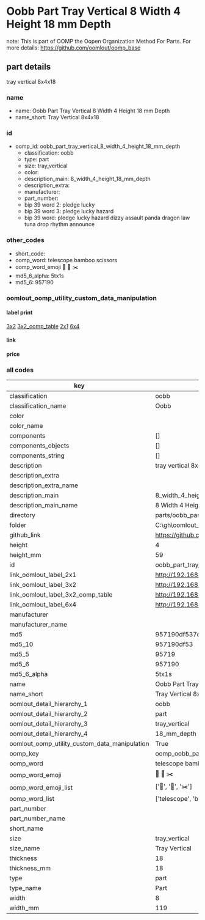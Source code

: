 # Oobb Part Tray Vertical 8 Width 4 Height 18 mm Depth  

note: This is part of OOMP the Oopen Organization Method For Parts. For more details: https://github.com/oomlout/oomp_base

##  part details
  



tray vertical 8x4x18



### name
* name: Oobb Part Tray Vertical 8 Width 4 Height 18 mm Depth
* name_short: Tray Vertical 8x4x18 
### id
* oomp_id: oobb_part_tray_vertical_8_width_4_height_18_mm_depth
  * classification: oobb
  * type: part
  * size: tray_vertical
  * color: 
  * description_main: 8_width_4_height_18_mm_depth
  * description_extra: 
  * manufacturer: 
  * part_number: 
  * bip 39 word 2: pledge lucky
  * bip 39 word 3: pledge lucky hazard
  * bip 39 word: pledge lucky hazard dizzy assault panda dragon law tuna drop rhythm announce

### other_codes
* short_code: 
* oomp_word: telescope bamboo scissors
* oomp_word_emoji :telescope: :bamboo: :scissors:
* md5_6_alpha: 5tx1s
* md5_6: 957190






### oomlout_oomp_utility_custom_data_manipulation
#### label print
[3x2](http://192.168.1.245:1112/?label=oomp%205tx1s)
[3x2_oomp_table](http://192.168.1.108:1112/?label=oomp%205tx1s)
[2x1](http://192.168.1.242:1112/?label=oomp%205tx1s)
[6x4](http://192.168.1.55:1112/?label=oomp%205tx1s)    

#### link

                              

#### price







### all codes 
| key | value |  
| --- | --- |  
| classification | oobb |  
| classification_name | Oobb |  
| color |  |  
| color_name |  |  
| components | [] |  
| components_objects | [] |  
| components_string | [] |  
| description | tray vertical 8x4x18 |  
| description_extra |  |  
| description_extra_name |  |  
| description_main | 8_width_4_height_18_mm_depth |  
| description_main_name | 8 Width 4 Height 18 mm Depth |  
| directory | parts/oobb_part_tray_vertical_8_width_4_height_18_mm_depth |  
| folder | C:\gh\oomlout_oobb_version_4_generated_parts\parts\oobb_part_tray_vertical_8_width_4_height_18_mm_depth |  
| github_link | https://github.com/oomlout/oomlout_oomp_part_src/tree/main/parts/oobb_part_tray_vertical_8_width_4_height_18_mm_depth |  
| height | 4 |  
| height_mm | 59 |  
| id | oobb_part_tray_vertical_8_width_4_height_18_mm_depth |  
| link_oomlout_label_2x1 | http://192.168.1.242:1112/?label=oomp%205tx1s |  
| link_oomlout_label_3x2 | http://192.168.1.245:1112/?label=oomp%205tx1s |  
| link_oomlout_label_3x2_oomp_table | http://192.168.1.108:1112/?label=oomp%205tx1s |  
| link_oomlout_label_6x4 | http://192.168.1.55:1112/?label=oomp%205tx1s |  
| manufacturer |  |  
| manufacturer_name |  |  
| md5 | 957190df537de8427d86c402d3e12d34 |  
| md5_10 | 957190df53 |  
| md5_5 | 95719 |  
| md5_6 | 957190 |  
| md5_6_alpha | 5tx1s |  
| name | Oobb Part Tray Vertical 8 Width 4 Height 18 mm Depth |  
| name_short | Tray Vertical 8x4x18  |  
| oomlout_detail_hierarchy_1 | oobb |  
| oomlout_detail_hierarchy_2 | part |  
| oomlout_detail_hierarchy_3 | tray_vertical |  
| oomlout_detail_hierarchy_4 | 18_mm_depth |  
| oomlout_oomp_utility_custom_data_manipulation | True |  
| oomp_key | oomp_oobb_part_tray_vertical_8_width_4_height_18_mm_depth |  
| oomp_word | telescope bamboo scissors |  
| oomp_word_emoji | :telescope: :bamboo: :scissors: |  
| oomp_word_emoji_list | [':telescope:', ':bamboo:', ':scissors:'] |  
| oomp_word_list | ['telescope', 'bamboo', 'scissors'] |  
| part_number |  |  
| part_number_name |  |  
| short_name |  |  
| size | tray_vertical |  
| size_name | Tray Vertical |  
| thickness | 18 |  
| thickness_mm | 18 |  
| type | part |  
| type_name | Part |  
| width | 8 |  
| width_mm | 119 |  

